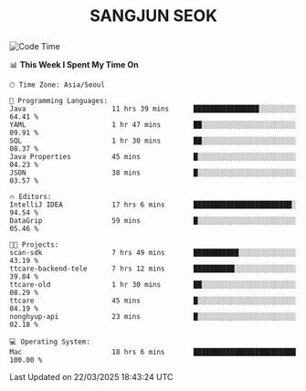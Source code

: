 <h1>
 <p align="center">
   SANGJUN SEOK
 </p>
</h1>

<!--START_SECTION:waka-->
![Code Time](http://img.shields.io/badge/Code%20Time-4%2C167%20hrs%2024%20mins-blue)

📊 **This Week I Spent My Time On** 

```text
🕑︎ Time Zone: Asia/Seoul

💬 Programming Languages: 
Java                     11 hrs 39 mins      ████████████████░░░░░░░░░   64.41 % 
YAML                     1 hr 47 mins        ██░░░░░░░░░░░░░░░░░░░░░░░   09.91 % 
SQL                      1 hr 30 mins        ██░░░░░░░░░░░░░░░░░░░░░░░   08.37 % 
Java Properties          45 mins             █░░░░░░░░░░░░░░░░░░░░░░░░   04.23 % 
JSON                     38 mins             █░░░░░░░░░░░░░░░░░░░░░░░░   03.57 % 

🔥 Editors: 
IntelliJ IDEA            17 hrs 6 mins       ████████████████████████░   94.54 % 
DataGrip                 59 mins             █░░░░░░░░░░░░░░░░░░░░░░░░   05.46 % 

🐱‍💻 Projects: 
scan-sdk                 7 hrs 49 mins       ███████████░░░░░░░░░░░░░░   43.19 % 
ttcare-backend-tele      7 hrs 12 mins       ██████████░░░░░░░░░░░░░░░   39.84 % 
ttcare-old               1 hr 30 mins        ██░░░░░░░░░░░░░░░░░░░░░░░   08.29 % 
ttcare                   45 mins             █░░░░░░░░░░░░░░░░░░░░░░░░   04.19 % 
nonghyup-api             23 mins             █░░░░░░░░░░░░░░░░░░░░░░░░   02.18 % 

💻 Operating System: 
Mac                      18 hrs 6 mins       █████████████████████████   100.00 % 
```


 Last Updated on 22/03/2025 18:43:24 UTC
<!--END_SECTION:waka-->
